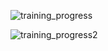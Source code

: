 ![training_progress](https://github.com/user-attachments/assets/3361fc55-69f9-425a-aa9b-368289525886)


![training_progress2](https://github.com/user-attachments/assets/b3996670-4ec9-47bd-814e-85c94166aecf)
